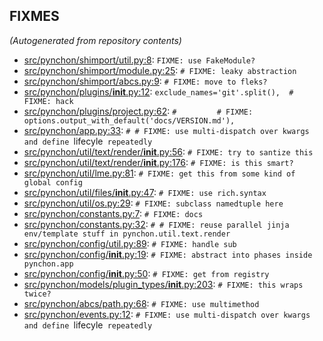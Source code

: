 
## FIXMES

*(Autogenerated from repository contents)*

* [src/pynchon/shimport/util.py:8](#): `FIXME: use FakeModule?`
* [src/pynchon/shimport/module.py:25](#): `# FIXME: leaky abstraction`
* [src/pynchon/shimport/abcs.py:9](#): `# FIXME: move to fleks?`
* [src/pynchon/plugins/__init__.py:12](#): `exclude_names='git'.split(),  # FIXME: hack`
* [src/pynchon/plugins/project.py:62](#): `#         # FIXME: options.output_with_default('docs/VERSION.md'),`
* [src/pynchon/app.py:33](#): `# # FIXME: use multi-dispatch over kwargs and define `lifecyle` repeatedly`
* [src/pynchon/util/text/render/__init__.py:56](#): `# FIXME: try to santize this`
* [src/pynchon/util/text/render/__init__.py:176](#): `# FIXME: is this smart?`
* [src/pynchon/util/lme.py:81](#): `# FIXME: get this from some kind of global config`
* [src/pynchon/util/files/__init__.py:47](#): `# FIXME: use rich.syntax`
* [src/pynchon/util/os.py:29](#): `# FIXME: subclass namedtuple here`
* [src/pynchon/constants.py:7](#): `# FIXME: docs`
* [src/pynchon/constants.py:32](#): `# # FIXME: reuse parallel jinja env/template stuff in pynchon.util.text.render`
* [src/pynchon/config/util.py:89](#): `# FIXME: handle sub`
* [src/pynchon/config/__init__.py:19](#): `# FIXME: abstract into phases inside pynchon.app`
* [src/pynchon/config/__init__.py:50](#): `# FIXME: get from registry`
* [src/pynchon/models/plugin_types/__init__.py:203](#): `# FIXME: this wraps twice?`
* [src/pynchon/abcs/path.py:68](#): `# FIXME: use multimethod`
* [src/pynchon/events.py:12](#): `# FIXME: use multi-dispatch over kwargs and define `lifecyle` repeatedly`

